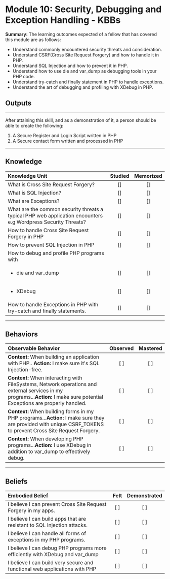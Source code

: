 # Module 10: Security, Debugging and Exception Handling - KBBs

**Summary:**
The learning outcomes expected of a fellow that has covered this module are as follows:
- Understand commonly encountered security threats and consideration.
- Understand CSRF(Cross Site Request Forgery) and how to handle it in PHP.
- Understand SQL Injection and how to prevent it in PHP.
- Understand how to use die and var_dump as debugging tools in your PHP code.
- Understand try-catch and finally statement in PHP to handle exceptions.
- Understand the art of debugging and profiling with XDebug in PHP.



## **Outputs**
----------
After attaining this skill, and as a demonstration of it, a person should be able to create the following:

1. A Secure Register and Login Script written in PHP
2. A Secure contact form written and processed in PHP


----------
## **Knowledge**


| Knowledge Unit   |      Studied      | Memorized |
|:-------------|:------------------:|:--------:|
| What is Cross Site Request Forgery? | [] | [] |
| What is SQL Injection? | [] | [] |
| What are Exceptions? | [] | [] |
| What are the common security threats a typical PHP web application encounters e.g Wordpress Security Threats? | [] | [] |
| How to handle Cross Site Request Forgery in PHP | [] | [] |
| How to prevent SQL Injection in PHP | [] | [] |
| How to debug and profile PHP programs with |
| <ul><li> die and var_dump</li></ul> | [] | [] |
| <ul><li> XDebug </li></ul> | [] | [] |
| How to handle Exceptions in PHP with try-catch and finally statements. | [] | [] |


----------


## **Behaviors**

| Observable Behavior   |      Observed      | Mastered |
|:-------------|:------------------:|:--------:|
| **Context:** When building an application with PHP.. **Action:**  I make sure it's SQL Injection-free.| [ ] | [ ]  |
| **Context:**  When interacting with FileSystems, Network operations and external services in my programs...**Action:** I make sure potential Exceptions are properly handled. |   [ ]   |   [ ] |
| **Context:**  When building forms in my PHP programs...**Action:** I make sure they are provided with unique CSRF_TOKENS to prevent Cross Site Request Forgery. |   [ ]   |   [ ] |
| **Context:**  When developing PHP programs...**Action:** I use XDebug in addition to var_dump to effectively debug. |   [ ]   |   [ ] |


----------


## **Beliefs**


| Embodied Belief   |      Felt      | Demonstrated |
|:-------------|:------------------:|:--------:|
| I believe I can prevent Cross Site Request Forgery in my apps. | [ ] | [ ]  |
| I believe I can build apps that are resistant to SQL Injection attacks.  |   [ ]   |   [ ] |
| I believe I can handle all forms of exceptions in my PHP programs. |   [ ]   |   [ ] |
| I believe I can debug PHP programs more efficiently with XDebug and var_dump |   [ ]   |   [ ] |
| I believe I can build very secure and functional web applications with PHP|   [ ]   |   [ ] |



